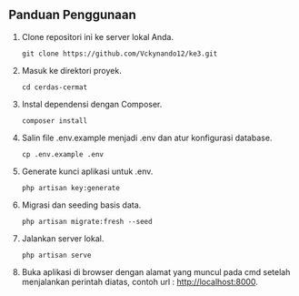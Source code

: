 
## Panduan Penggunaan

1. Clone repositori ini ke server lokal Anda.
    ```
    git clone https://github.com/Vckynando12/ke3.git
    ```
2. Masuk ke direktori proyek.
    ```
    cd cerdas-cermat
    ```
3. Instal dependensi dengan Composer.
    ```
    composer install
    ```
4. Salin file .env.example menjadi .env dan atur konfigurasi database.
    ```
    cp .env.example .env
    ```
5. Generate kunci aplikasi untuk .env.
    ```
    php artisan key:generate
    ```
6. Migrasi dan seeding basis data.
    ```
    php artisan migrate:fresh --seed
    ```
7. Jalankan server lokal.
    ```
    php artisan serve
    ```
8. Buka aplikasi di browser dengan alamat yang muncul pada cmd setelah menjalankan perintah diatas, contoh url : [http://localhost:8000](http://localhost:8000).
